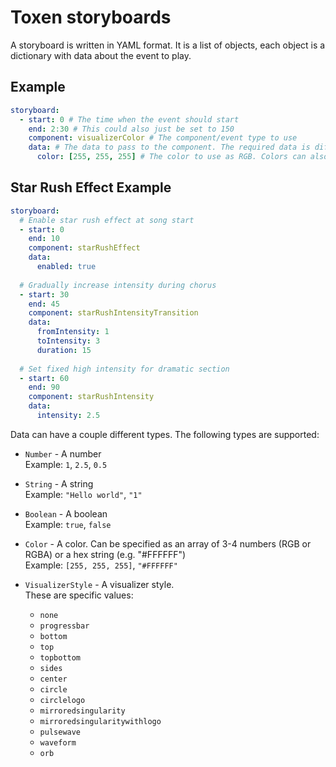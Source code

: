 # Toxen storyboards
A storyboard is written in YAML format. It is a list of objects, each object is a dictionary with data about the event to play.
## Example
```yaml
storyboard:
  - start: 0 # The time when the event should start
    end: 2:30 # This could also just be set to 150
    component: visualizerColor # The component/event type to use
    data: # The data to pass to the component. The required data is different for each component
      color: [255, 255, 255] # The color to use as RGB. Colors can also be specified as hex strings, e.g. "#FFFFFF"
```

## Star Rush Effect Example
```yaml
storyboard:
  # Enable star rush effect at song start
  - start: 0
    end: 10
    component: starRushEffect
    data:
      enabled: true
      
  # Gradually increase intensity during chorus
  - start: 30
    end: 45
    component: starRushIntensityTransition
    data:
      fromIntensity: 1
      toIntensity: 3
      duration: 15
      
  # Set fixed high intensity for dramatic section
  - start: 60
    end: 90
    component: starRushIntensity
    data:
      intensity: 2.5
```

Data can have a couple different types. The following types are supported:
- `Number` - A number  
Example: `1`, `2.5`, `0.5`

- `String` - A string  
Example: `"Hello world"`, `"1"`

- `Boolean` - A boolean  
Example: `true`, `false`

- `Color` - A color. Can be specified as an array of 3-4 numbers (RGB or RGBA) or a hex string (e.g. "#FFFFFF")  
Example: `[255, 255, 255]`, `"#FFFFFF"`

- `VisualizerStyle` - A visualizer style.  
These are specific values:
  - `none`
  - `progressbar`
  - `bottom`
  - `top`
  - `topbottom`
  - `sides`
  - `center`
  - `circle`
  - `circlelogo`
  - `mirroredsingularity`
  - `mirroredsingularitywithlogo`
  - `pulsewave`
  - `waveform`
  - `orb`

